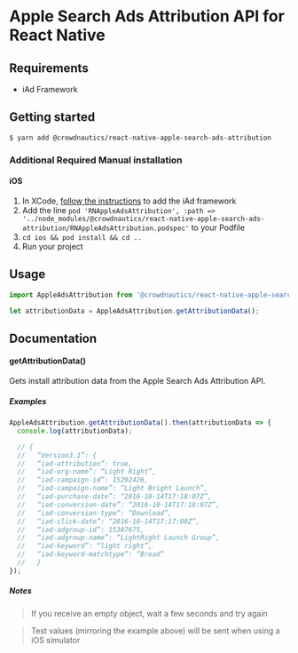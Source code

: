 
# Apple Search Ads Attribution API for React Native

## Requirements
- iAd Framework

## Getting started
`$ yarn add @crowdnautics/react-native-apple-search-ads-attribution`

### Additional Required Manual installation
#### iOS

1. In XCode, [follow the instructions](https://searchads.apple.com/v/advanced/help/pdf/attribution-api.pdf) to add the iAd framework
2. Add the line `pod 'RNAppleAdsAttribution', :path => '../node_modules/@crowdnautics/react-native-apple-search-ads-attribution/RNAppleAdsAttribution.podspec'` to your Podfile
3. `cd ios && pod install && cd ..`
4. Run your project

## Usage
```javascript
import AppleAdsAttribution from '@crowdnautics/react-native-apple-search-ads-attribution'; 

let attributionData = AppleAdsAttribution.getAttributionData();
```

## Documentation

#### getAttributionData()
Gets install attribution data from the Apple Search Ads Attribution API.

##### Examples
```javascript
AppleAdsAttribution.getAttributionData().then(attributionData => {
  console.log(attributionData);

  // {
  //   “Version3.1”: {
  //   “iad-attribution”: true,
  //   “iad-org-name”: “Light Right”,
  //   “iad-campaign-id”: 15292426,
  //   “iad-campaign-name”: “Light Bright Launch”,
  //   “iad-purchase-date”: “2016-10-14T17:18:07Z”,
  //   “iad-conversion-date”: “2016-10-14T17:18:07Z”,
  //   “iad-conversion-type”: “Download”,
  //   “iad-click-date”: “2016-10-14T17:17:00Z”,
  //   “iad-adgroup-id”: 15307675,
  //   “iad-adgroup-name”: “LightRight Launch Group”,
  //   “iad-keyword”: “light right”,
  //   “iad-keyword-matchtype”: “Broad”
  //   }
});
```

##### Notes
> If you receive an empty object, wait a few seconds and try again

> Test values (mirroring the example above) will be sent when using a iOS simulator

